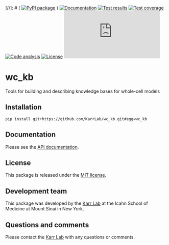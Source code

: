 [//]: # ( [![PyPI package](https://img.shields.io/pypi/v/wc_kb.svg)](https://pypi.python.org/pypi/wc_kb) )
[![Documentation](https://img.shields.io/badge/docs-latest-green.svg)](http://docs.karrlab.org/wc_kb)
[![Test results](https://circleci.com/gh/KarrLab/wc_kb.svg?style=shield)](https://circleci.com/gh/KarrLab/wc_kb)
[![Test coverage](https://coveralls.io/repos/github/KarrLab/wc_kb/badge.svg)](https://coveralls.io/github/KarrLab/wc_kb)
[![Code analysis](https://api.codeclimate.com/v1/badges/3e80d978412dd78425c6/maintainability)](https://codeclimate.com/github/KarrLab/wc_kb)
[![License](https://img.shields.io/github/license/KarrLab/wc_kb.svg)](LICENSE)
![Analytics](https://ga-beacon.appspot.com/UA-86759801-1/wc_kb/README.md?pixel)

# wc_kb

Tools for building and describing knowledge bases for whole-cell models

## Installation

```
pip install git+https://github.com/KarrLab/wc_kb.git#egg=wc_kb
```

## Documentation
Please see the [API documentation](http://docs.karrlab.org/wc_kb).

## License
This package is released under the [MIT license](LICENSE).

## Development team
This package was developed by the [Karr Lab](http://www.karrlab.org) at the Icahn School of Medicine at Mount Sinai in New York.

## Questions and comments
Please contact the [Karr Lab](http://www.karrlab.org) with any questions or comments.
